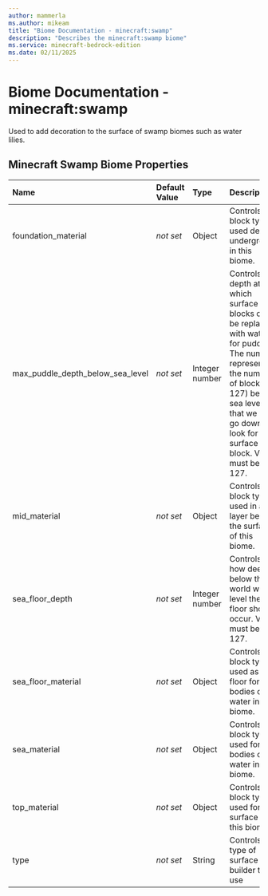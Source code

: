 ```yaml
---
author: mammerla
ms.author: mikeam
title: "Biome Documentation - minecraft:swamp"
description: "Describes the minecraft:swamp biome"
ms.service: minecraft-bedrock-edition
ms.date: 02/11/2025 
---
```


# Biome Documentation - minecraft:swamp

Used to add decoration to the surface of swamp biomes such as water lilies.


## Minecraft Swamp Biome Properties

|Name       |Default Value |Type |Description |Example Values |
|:----------|:-------------|:----|:-----------|:------------- |
| foundation_material | *not set* | Object | Controls the block type used deep underground in this biome. |  | 
| max_puddle_depth_below_sea_level | *not set* | Integer number | Controls the depth at which surface level blocks can be replaced with water for puddles. The number represents the number of blocks (0, 127) below sea level that we will go down to look for a surface block. Value must be <= 127. |  | 
| mid_material | *not set* | Object | Controls the block type used in a layer below the surface of this biome. |  | 
| sea_floor_depth | *not set* | Integer number | Controls how deep below the world water level the floor should occur. Value must be <= 127. |  | 
| sea_floor_material | *not set* | Object | Controls the block type used as a floor for bodies of water in this biome. |  | 
| sea_material | *not set* | Object | Controls the block type used for the bodies of water in this biome. |  | 
| top_material | *not set* | Object | Controls the block type used for the surface of this biome. |  | 
| type | *not set* | String | Controls the type of surface builder to use |  | 